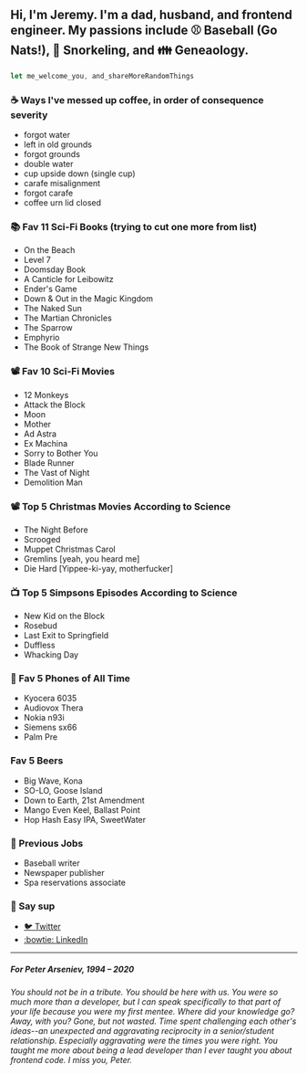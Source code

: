 ## Hi, I'm Jeremy. I'm a dad, husband, and frontend engineer. My passions include ⚾️ Baseball (Go Nats!), 🤿 Snorkeling, and 👪 Geneaology.
```javascript
let me_welcome_you, and_shareMoreRandomThings
```

### ☕ Ways I've messed up coffee, in order of consequence severity
- forgot water
- left in old grounds
- forgot grounds 
- double water
- cup upside down (single cup)
- carafe misalignment
- forgot carafe
- coffee urn lid closed

### 📚 Fav 11 Sci-Fi Books (trying to cut one more from list)
- On the Beach
- Level 7
- Doomsday Book
- A Canticle for Leibowitz 
- Ender's Game
- Down & Out in the Magic Kingdom
- The Naked Sun
- The Martian Chronicles
- The Sparrow 
- Emphyrio
- The Book of Strange New Things

### 📽️ Fav 10 Sci-Fi Movies
- 12 Monkeys
- Attack the Block
- Moon
- Mother
- Ad Astra
- Ex Machina
- Sorry to Bother You
- Blade Runner
- The Vast of Night
- Demolition Man 

### 📽️ Top 5 Christmas Movies According to Science
- The Night Before 
- Scrooged
- Muppet Christmas Carol
- Gremlins [yeah, you heard me]
- Die Hard [Yippee-ki-yay, motherfucker]

### 📺 Top 5 Simpsons Episodes According to Science
- New Kid on the Block
- Rosebud
- Last Exit to Springfield
- Duffless
- Whacking Day

### 📱 Fav 5 Phones of All Time
- Kyocera 6035
- Audiovox Thera
- Nokia n93i
- Siemens sx66
- Palm Pre

### Fav 5 Beers
- Big Wave, Kona
- SO-LO, Goose Island
- Down to Earth, 21st Amendment
- Mango Even Keel, Ballast Point
- Hop Hash Easy IPA, SweetWater

### 💼 Previous Jobs
- Baseball writer
- Newspaper publisher
- Spa reservations associate

### 👋 Say sup
- <a href="https://twitter.com/neanderthalian" target="_blank">🐦 Twitter</a>
- <a href="https://www.linkedin.com/in/jeremybatesdc/" target="_blank">:bowtie: LinkedIn</a>

---

##### For Peter Arseniev, 1994 – 2020
###### You should not be in a tribute. You should be here with us. You were so much more than a developer, but I can speak specifically to that part of your life because you were my first mentee. Where did your knowledge go? Away, with you? Gone, but not wasted. Time spent challenging each other's ideas--an unexpected and aggravating reciprocity in a senior/student relationship. Especially aggravating were the times you were right. You taught me more about being a lead developer than I ever taught you about frontend code. I miss you, Peter.
